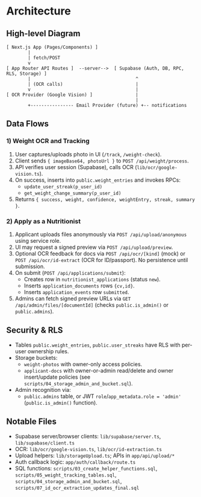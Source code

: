 # Architecture

## High-level Diagram

```
[ Next.js App (Pages/Components) ]
        |                  
        | fetch/POST
        v
[ App Router API Routes ]  --server-->  [ Supabase (Auth, DB, RPC, RLS, Storage) ]
        |                                       ^
        | (OCR calls)                           |
        v                                       |
[ OCR Provider (Google Vision) ]                |
                                                |
        +---------------- Email Provider (future) +-- notifications
```

## Data Flows

### 1) Weight OCR and Tracking

1. User captures/uploads photo in UI (`/track`, `/weight-check`).
2. Client sends `{ imageBase64, photoUrl }` to `POST /api/weight/process`.
3. API verifies user session (Supabase), calls OCR (`lib/ocr/google-vision.ts`).
4. On success, inserts into `public.weight_entries` and invokes RPCs:
   - `update_user_streak(p_user_id)`
   - `get_weight_change_summary(p_user_id)`
5. Returns `{ success, weight, confidence, weightEntry, streak, summary }`.

### 2) Apply as a Nutritionist

1. Applicant uploads files anonymously via `POST /api/upload/anonymous` using service role.
2. UI may request a signed preview via `POST /api/upload/preview`.
3. Optional OCR feedback for docs via `POST /api/ocr/[kind]` (mock) or `POST /api/ocr/id-extract` (OCR for ID/passport). No persistence until submission.
4. On submit (`POST /api/applications/submit`):
   - Creates row in `nutritionist_applications` (status `new`).
   - Inserts `application_documents` rows `{cv,id}`.
   - Inserts `application_events` row `submitted`.
5. Admins can fetch signed preview URLs via `GET /api/admin/files/[documentId]` (checks `public.is_admin()` or `public.admins`).

## Security & RLS

- Tables `public.weight_entries`, `public.user_streaks` have RLS with per-user ownership rules.
- Storage buckets:
  - `weight-photos` with owner-only access policies.
  - `applicant-docs` with owner-or-admin read/delete and owner insert/update policies (see `scripts/04_storage_admin_and_bucket.sql`).
- Admin recognition via:
  - `public.admins` table, or JWT `role`/`app_metadata.role = 'admin'` (`public.is_admin()` function).

## Notable Files

- Supabase server/browser clients: `lib/supabase/server.ts`, `lib/supabase/client.ts`
- OCR: `lib/ocr/google-vision.ts`, `lib/ocr/id-extraction.ts`
- Upload helpers: `lib/storageUpload.ts`; APIs in `app/api/upload/*`
- Auth callback logic: `app/auth/callback/route.ts`
- SQL functions: `scripts/03_create_helper_functions.sql`, `scripts/05_weight_tracking_tables.sql`, `scripts/04_storage_admin_and_bucket.sql`, `scripts/07_id_ocr_extraction_updates_final.sql`


